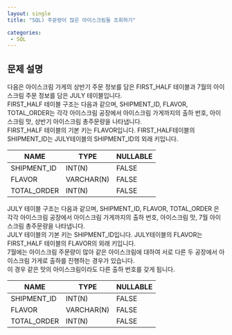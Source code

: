 ```yaml
---
layout: single
title: "SQL) 주문량이 많은 아이스크림들 조회하기"

categories:
 - SQL
---
```


## 문제 설명
다음은 아이스크림 가게의 상반기 주문 정보를 담은 FIRST_HALF 테이블과 7월의 아이스크림 주문 정보를 담은 JULY 테이블입니다. <br>
FIRST_HALF 테이블 구조는 다음과 같으며, SHIPMENT_ID, FLAVOR, TOTAL_ORDER는 각각 아이스크림 공장에서 아이스크림 가게까지의 출하 번호, 아이스크림 맛, 상반기 아이스크림 총주문량을 나타냅니다. <br>
FIRST_HALF 테이블의 기본 키는 FLAVOR입니다. FIRST_HALF테이블의 SHIPMENT_ID는 JULY테이블의 SHIPMENT_ID의 외래 키입니다. <br>

| NAME |	TYPE |	NULLABLE |
| --- | --- | --- |
|SHIPMENT_ID |	INT(N) |	FALSE |
|FLAVOR	| VARCHAR(N) |	FALSE |
|TOTAL_ORDER | INT(N) |	FALSE |

JULY 테이블 구조는 다음과 같으며, SHIPMENT_ID, FLAVOR, TOTAL_ORDER 은 각각 아이스크림 공장에서 아이스크림 가게까지의 출하 번호, 아이스크림 맛, 7월 아이스크림 총주문량을 나타냅니다. <br>
JULY 테이블의 기본 키는 SHIPMENT_ID입니다. JULY테이블의 FLAVOR는 FIRST_HALF 테이블의 FLAVOR의 외래 키입니다. <br>
7월에는 아이스크림 주문량이 많아 같은 아이스크림에 대하여 서로 다른 두 공장에서 아이스크림 가게로 출하를 진행하는 경우가 있습니다. <br>
이 경우 같은 맛의 아이스크림이라도 다른 출하 번호를 갖게 됩니다. <br>

|NAME |	TYPE |	NULLABLE |
| --- | --- | --- |
SHIPMENT_ID |	INT(N) | FALSE |
FLAVOR |	VARCHAR(N) |	FALSE |
TOTAL_ORDER |	INT(N) |	FALSE |
